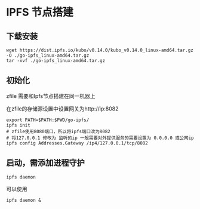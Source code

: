 # IPFS 节点搭建

## 下载安装

```shell
wget https://dist.ipfs.io/kubo/v0.14.0/kubo_v0.14.0_linux-amd64.tar.gz -O ./go-ipfs_linux-amd64.tar.gz
tar -xvf ./go-ipfs_linux-amd64.tar.gz
```

## 初始化
zfile 需要和Ipfs节点搭建在同一机器上

在zfile的存储源设置中设置网关为http://ip:8082
```shell
export PATH=$PATH:$PWD/go-ipfs/
ipfs init
# zfile使用8080端口，所以将ipfs端口改为8082
# 将127.0.0.1 修改为 监听的ip 一般需要对外提供服务的需要设置为 0.0.0.0 或公网ip
ipfs config Addresses.Gateway /ip4/127.0.0.1/tcp/8082
```

## 启动，需添加进程守护

```shell
ipfs daemon
```
可以使用
```shell
ipfs daemon &
```
